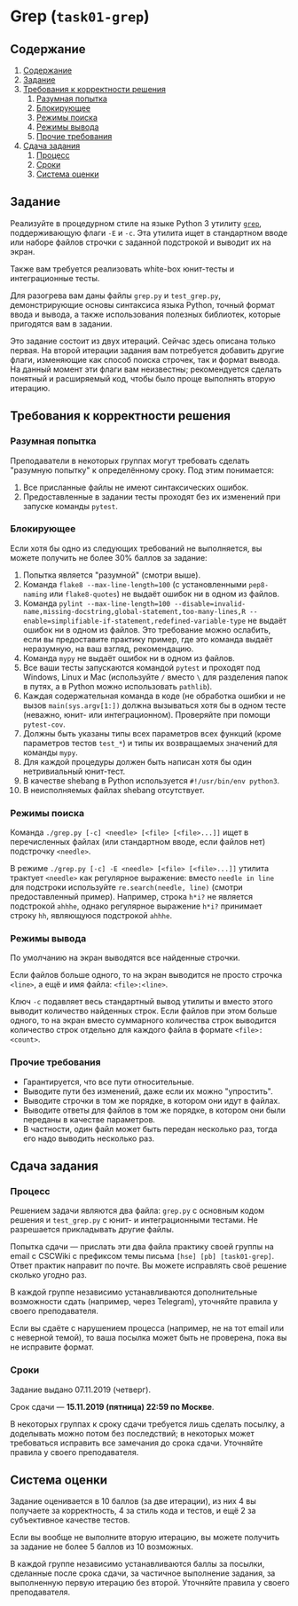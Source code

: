 # Grep (`task01-grep`)

## Содержание
1. [Содержание](#содержание)
1. [Задание](#задание)
1. [Требования к корректности решения](#требования-к-корректности-решения)
    1. [Разумная попытка](#разумная-попытка)
    1. [Блокирующее](#блокирующее)
    1. [Режимы поиска](#режимы-поиска)
    1. [Режимы вывода](#режимы-вывода)
    1. [Прочие требования](#прочие-требования)
1. [Сдача задания](#сдача-задания)
    1. [Процесс](#процесс)
    1. [Сроки](#сроки)
    1. [Система оценки](#система-оценки)

## Задание
Реализуйте в процедурном стиле на языке Python 3 утилиту [`grep`](https://ru.wikipedia.org/wiki/Grep),
поддерживающую флаги `-E` и `-c`.
Эта утилита ищет в стандартном вводе или наборе файлов строчки с заданной подстрокой
и выводит их на экран.

Также вам требуется реализовать white-box юнит-тесты и интеграционные тесты.

Для разогрева вам даны файлы `grep.py` и `test_grep.py`, демонстрирующие
основы синтаксиса языка Python, точный формат ввода и вывода, а также
использования полезных библиотек, которые пригодятся вам в задании.

Это задание состоит из двух итераций. Сейчас здесь описана только первая.
На второй итерации задания вам потребуется добавить другие флаги,
изменяющие как способ поиска строчек, так и формат вывода.
На данный момент эти флаги вам неизвестны; рекомендуется сделать
понятный и расширяемый код, чтобы было проще выполнять вторую итерацию.

## Требования к корректности решения
### Разумная попытка
Преподаватели в некоторых группах могут требовать сделать "разумную попытку" к определённому сроку.
Под этим понимается:

1. Все присланные файлы не имеют синтаксических ошибок.
1. Предоставленные в задании тесты проходят без их изменений при запуске команды `pytest`.

### Блокирующее
Если хотя бы одно из следующих требований не выполняется, вы можете получить не более 30% баллов за задание:

1. Попытка является "разумной" (смотри выше).
1. Команда `flake8 --max-line-length=100` (с установленными `pep8-naming` или `flake8-quotes`) не выдаёт ошибок ни в одном из файлов.
1. Команда `pylint --max-line-length=100 --disable=invalid-name,missing-docstring,global-statement,too-many-lines,R --enable=simplifiable-if-statement,redefined-variable-type` не выдаёт ошибок ни в одном из файлов.
   Это требование можно ослабить, если вы предоставите практику пример, где это команда выдаёт неразумную, на ваш взгляд, рекомендацию.
1. Команда `mypy` не выдаёт ошибок ни в одном из файлов.
1. Все ваши тесты запускаются командой `pytest` и проходят под Windows, Linux и Mac (используйте `/` вместо `\` для разделения папок в путях, а в Python можно использовать `pathlib`).
1. Каждая содержательная команда в коде (не обработка ошибки и не вызов `main(sys.argv[1:])` должна вызываться
   хотя бы в одном тесте (неважно, юнит- или интеграционном).
   Проверяйте при помощи `pytest-cov`.
1. Должны быть указаны типы всех параметров всех функций (кроме параметров тестов `test_*`) и типы их возвращаемых значений для команды `mypy`.
1. Для каждой процедуры должен быть написан хотя бы один нетривиальный юнит-тест.
1. В качестве shebang в Python используется `#!/usr/bin/env python3`.
1. В неисполняемых файлах shebang отсутствует.

### Режимы поиска
Команда `./grep.py [-c] <needle> [<file> [<file>...]]` ищет в перечисленных файлах (или стандартном вводе, если файлов нет)
подстрочку `<needle>`.

В режиме `./grep.py [-c] -E <needle> [<file> [<file>...]]` утилита трактует `<needle>` как регулярное выражение:
вместо `needle in line` для подстроки используйте `re.search(needle, line)` (смотри предоставленный пример).
Например, строка `h*i?` не является подстрокой `ahhhe`, однако регулярное выражение `h*i?`
принимает строку `hh`, являющуюся подстрокой `ahhhe`.

### Режимы вывода
По умолчанию на экран выводятся все найденные строчки.

Если файлов больше одного, то на экран выводится не просто строчка `<line>`, а ещё и имя файла: `<file>:<line>`.

Ключ `-c` подавляет весь стандартный вывод утилиты и вместо этого выводит количество
найденных строк.
Если файлов при этом больше одного, то на экран вместо суммарного количества строк
выводится количество строк отдельно для каждого файла в формате `<file>:<count>`.

### Прочие требования
* Гарантируется, что все пути относительные.
* Выводите пути без изменений, даже если их можно "упростить".
* Выводите строчки в том же порядке, в котором они идут в файлах.
* Выводите ответы для файлов в том же порядке, в котором они были переданы в качестве параметров.
* В частности, один файл может быть передан несколько раз, тогда его надо выводить несколько раз.

## Сдача задания
### Процесс
Решением задачи являются два файла: `grep.py` с основным кодом решения и `test_grep.py`
с юнит- и интеграционными тестами.
Не разрешается прикладывать другие файлы.

Попытка сдачи — прислать эти два файла практику своей группы на email с CSCWiki
с префиксом темы письма `[hse] [pb] [task01-grep]`.
Ответ практик направит по почте.
Вы можете исправлять своё решение сколько угодно раз.

В каждой группе независимо устанавливаются дополнительные возможности сдать
(например, через Telegram), уточняйте правила у своего преподавателя.

Если вы сдаёте с нарушением процесса (например, не на тот email или с неверной
темой), то ваша посылка может быть не проверена, пока вы не исправите формат.

### Сроки
Задание выдано 07.11.2019 (четверг).

Срок сдачи — **15.11.2019 (пятница) 22:59 по Москве**.

В некоторых группах к сроку сдачи требуется лишь сделать посылку,
а доделывать можно потом без последствий; в некоторых может требоваться
исправить все замечания до срока сдачи.
Уточняйте правила у своего преподавателя.

## Система оценки
Задание оценивается в 10 баллов (за две итерации), из них 4 вы получаете за корректность,
4 за стиль кода и тестов, и ещё 2 за субъективное качестве тестов.

Если вы вообще не выполните вторую итерацию, вы можете получить за задание
не более 5 баллов из 10 возможных.

В каждой группе независимо устанавливаются баллы за посылки, сделанные
после срока сдачи, за частичное выполнение задания, за выполненную
первую итерацию без второй.
Уточняйте правила у своего преподавателя.
